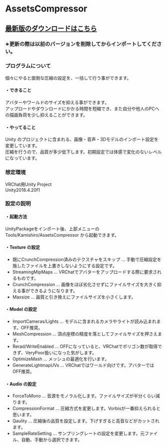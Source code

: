 # AssetsCompressor
<H2><a href="https://github.com/AoiKamishiro/UnityCustomEditor_AssetsCompressor/releases">最新版のダウンロードはこちら</a></H2>
<H3>※更新の際は以前のバージョンを削除してからインポートしてください。</H3>
<H3>プログラムについて</H3>
<a>個々にやると面倒な圧縮の設定を、一括して行う事ができます。</a>
<H4>・できること</H4>
<a>アバターやワールドのサイズを抑える事ができます。</a>
<br/>
<a>アップロードやダウンロードにかかる時間を短縮でき、また自分や他人のPCへの描画負荷を少し抑えることができます。</a>
<H4>・やってること</H4>
<a>Unity のプロジェクトに含まれる、画像・音声・3Dモデルのインポート設定を変更しています。</a>
</br>
<a>圧縮を行うので、品質が多少低下します。初期設定では体感で変化のないレベルになっています。</a>
<H3>想定環境</H3>
<a>VRChat用Unity Project</a>
<br/>
<a>Unity2018.4.20f1</a>
<H3>設定の説明</H3>
<H4>・起動方法</H4>
<a>UnityPackageをインポート後、上部メニューの Tools/Kamishiro/AssetsCompressor から起動できます。</a>
<H4>・Texture の設定</H4>
<ul>
<li>既にCrunchCompression済みのテクスチャをスキップ … 手動で圧縮設定を施したファイルを上書きしないようにする設定です。</li>
<li>StreamingMipMaps … VRChatでアバターをアップロードする際に要求されるものです。</li>
<li>CrunchCompression … 画像をほぼ劣化させずにファイルサイズを大きく抑える事ができるようになります。</li>
<li>Maxsize … 画質と引き換えにファイルサイズを小さくします。
</ul>
<h4>・Model の設定</h4>
<ul>
<li>ImportCameras/Lights … モデルに含まれるカメラやライトが読み込まれます。OFF推奨。</li>
<li>MeshCompression … 頂点座標の精度を落としてファイルサイズを押さえます。</li>
<li>Rerad/WriteEnabled … OFFになっていると、VRChatでポリゴン数が取得できず、VeryPoor扱いになった気がします。</li>
<li>OptimizeMash … メッシュの最適化を行います。</li>
<li>GenerateLightmapUVs … VRChatではワールド向けです。アバターではOFF推奨。</li>
</ul>
<h4>・Audio の設定</h4>
<ul>
<li>ForceToMono … 音源をモノラル化します。ファイルサイズが半分くらい減ります。</li>
<li>CompressionFormat … 圧縮方式を変更します。Vorbisが一番抑えられると思います。</li>
<li>Qaulity … 圧縮後の品質を設定します。下げすぎると高音などがカットされます。</li>
<li>SampleRateSetting … サンプリングレートの設定を変更します。元ファイル、自動、手動から選択できます。</li>
</ul>
